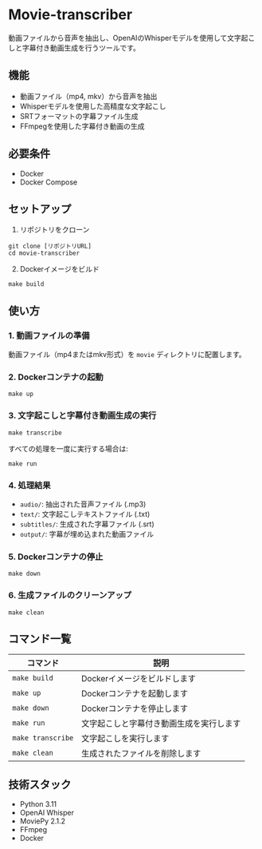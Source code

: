# Movie-transcriber

動画ファイルから音声を抽出し、OpenAIのWhisperモデルを使用して文字起こしと字幕付き動画生成を行うツールです。

## 機能

- 動画ファイル（mp4, mkv）から音声を抽出
- Whisperモデルを使用した高精度な文字起こし
- SRTフォーマットの字幕ファイル生成
- FFmpegを使用した字幕付き動画の生成

## 必要条件

- Docker
- Docker Compose

## セットアップ

1. リポジトリをクローン
```
git clone [リポジトリURL]
cd movie-transcriber
```

2. Dockerイメージをビルド
```
make build
```

## 使い方

### 1. 動画ファイルの準備

動画ファイル（mp4またはmkv形式）を `movie` ディレクトリに配置します。

### 2. Dockerコンテナの起動

```
make up
```

### 3. 文字起こしと字幕付き動画生成の実行

```
make transcribe
```

すべての処理を一度に実行する場合は:
```
make run
```

### 4. 処理結果

- `audio/`: 抽出された音声ファイル (.mp3)
- `text/`: 文字起こしテキストファイル (.txt)
- `subtitles/`: 生成された字幕ファイル (.srt)
- `output/`: 字幕が埋め込まれた動画ファイル

### 5. Dockerコンテナの停止

```
make down
```

### 6. 生成ファイルのクリーンアップ

```
make clean
```

## コマンド一覧

| コマンド | 説明 |
|---------|------|
| `make build` | Dockerイメージをビルドします |
| `make up` | Dockerコンテナを起動します |
| `make down` | Dockerコンテナを停止します |
| `make run` | 文字起こしと字幕付き動画生成を実行します |
| `make transcribe` | 文字起こしを実行します |
| `make clean` | 生成されたファイルを削除します |

## 技術スタック

- Python 3.11
- OpenAI Whisper
- MoviePy 2.1.2
- FFmpeg
- Docker
